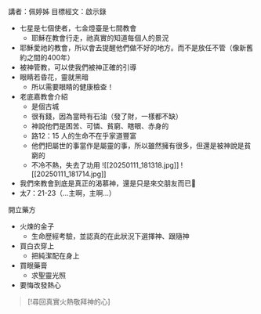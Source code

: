 講者：佩婷姊
目標經文：啟示錄

- 七星是七個使者，七金燈臺是七間教會
	- 耶穌在教會行走，祂真實的知道每個人的景況
- 耶穌愛祂的教會，所以會去提醒他們做不好的地方。而不是放任不管（像新舊約之間的400年）
- 被神管教，可以使我們被神正確的引導
- 眼睛若昏花，靈就黑暗
	- 所以需要眼睛的健康檢查！
- 老底嘉教會介紹
	- 是個古城
	- 很有錢，因為當時有石油（發了財，一樣都不缺）
	- 神說他們是困苦、可憐、貧窮、瞎眼、赤身的
	- 路12：15 人的生命不在乎家道豐富
	- 他們把屬世的事當作是屬靈的事，所以雖然擁有很多，但還是被神說是貧窮的
	- 不冷不熱，失去了功用 
![[20250111_181318.jpg]]
![[20250111_181714.jpg]]
- 我們來教會到底是真正的渴慕神，還是只是來交朋友而已🤔
- 太7：21-23（...主啊，主啊...）

開立藥方
- 火煉的金子
	- 生命歷經考驗，並認真的在此狀況下選擇神、跟隨神
- 買白衣穿上
	- 把純潔配在身上
- 買眼藥膏
	- 求聖靈光照
- 要悔改發熱心

> [!尋回真實火熱敬拜神的心] 
